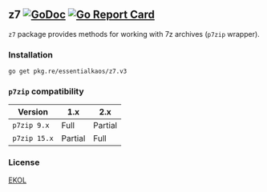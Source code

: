 ## z7 [![GoDoc](https://godoc.org/pkg.re/essentialkaos/z7.v2?status.svg)](https://godoc.org/pkg.re/essentialkaos/z7.v2) [![Go Report Card](https://goreportcard.com/badge/essentialkaos/z7)](https://goreportcard.com/report/essentialkaos/z7)

`z7` package provides methods for working with 7z archives (`p7zip` wrapper).

### Installation

````
go get pkg.re/essentialkaos/z7.v3
````

### `p7zip` compatibility

|      Version |      1.x |     2.x |
|--------------|----------|---------|
|  `p7zip 9.x` |    Full  | Partial |
| `p7zip 15.x` |  Partial |    Full |

### License

[EKOL](https://essentialkaos.com/ekol)
